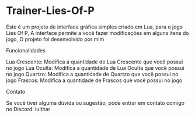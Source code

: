 # Trainer-Lies-Of-P
Este é um projeto de interface gráfica simples criado em Lua, para o jogo Lies Of P, A interface permite a você fazer modificações em alguns itens do jogo, O projeto foi desenvolvido por mim

Funcionalidades

Lua Crescente: Modifica a quantidade de Lua Crescente que você possui no jogo
Lua Oculta: Modifica a quantidade de Lua Oculta que você possui no jogo
Quartzo: Modifica a quantidade de Quartzo que você possui no jogo
Frascos: Modifica a quantidade de Frascos que você possui no jogo

Contato

Se você tiver alguma dúvida ou sugestão, pode entrar em contato comigo no Discord: lulthar

